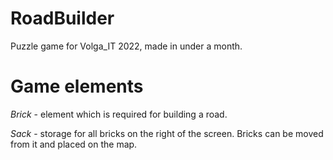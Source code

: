 # RoadBuilder
Puzzle game for Volga_IT 2022, made in under a month.


# Game elements

*Brick* - element which is required for building a road.

*Sack* - storage for all bricks on the right of the screen. Bricks can be moved from it and placed on the map.
